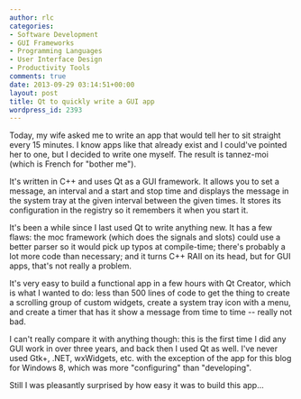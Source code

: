 ```yaml
---
author: rlc
categories:
- Software Development
- GUI Frameworks
- Programming Languages
- User Interface Design
- Productivity Tools
comments: true
date: 2013-09-29 03:14:51+00:00
layout: post
title: Qt to quickly write a GUI app
wordpress_id: 2393
---
```


Today, my wife asked me to write an app that would tell her to sit straight every 15 minutes. I know apps like that already exist and I could've pointed her to one, but I decided to write one myself. The result is tannez-moi (which is French for "bother me").

<!--more-->

It's written in C++ and uses Qt as a GUI framework. It allows you to set a message, an interval and a start and stop time and displays the message in the system tray at the given interval between the given times. It stores its configuration in the registry so it remembers it when you start it.

It's been a while since I last used Qt to write anything new. It has a few flaws: the moc framework (which does the signals and slots) could use a better parser so it would pick up typos at compile-time; there's probably a lot more code than necessary; and it turns C++ RAII on its head, but for GUI apps, that's not really a problem.

It's very easy to build a functional app in a few hours with Qt Creator, which is what I wanted to do: less than 500 lines of code to get the thing to create a scrolling group of custom widgets, create a system tray icon with a menu, and create a timer that has it show a message from time to time -- really not bad.

I can't really compare it with anything though: this is the first time I did any GUI work in over three years, and back then I used Qt as well. I've never used Gtk+, .NET, wxWidgets, etc. with the exception of the app for this blog for Windows 8, which was more "configuring" than "developing".

Still I was pleasantly surprised by how easy it was to build this app...